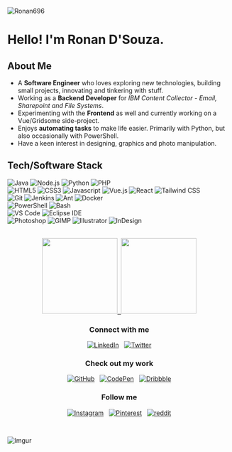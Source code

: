![Ronan696](https://i.imgur.com/5i0MOZL.png "Ronan696")

# Hello! I'm Ronan D'Souza.

## About Me

- A **Software Engineer** who loves exploring new technologies, building small projects, innovating and tinkering with stuff.
- Working as a **Backend Developer** for _IBM Content Collector - Email, Sharepoint and File Systems_.
- Experimenting with the **Frontend** as well and currently working on a Vue/Gridsome side-project.
- Enjoys **automating tasks** to make life easier. Primarily with Python, but also occasionally with PowerShell.
- Have a keen interest in designing, graphics and photo manipulation.


## Tech/Software Stack

![Java](https://img.shields.io/static/v1?style=for-the-badge&logo=java&message=Java&label=&color=007396&labelColor=000000)
![Node.js](https://img.shields.io/static/v1?style=for-the-badge&logo=node.js&message=Node.js&label=&color=339933&labelColor=000000)
![Python](https://img.shields.io/static/v1?style=for-the-badge&logo=python&message=Python&label=&color=3776AB&labelColor=000000)
![PHP](https://img.shields.io/static/v1?style=for-the-badge&logo=php&message=PHP&label=&color=777BB4&labelColor=000000)
<br/>
![HTML5](https://img.shields.io/static/v1?style=for-the-badge&logo=html5&message=HTML5&label=&color=E34F26&labelColor=000000)
![CSS3](https://img.shields.io/static/v1?style=for-the-badge&logo=css3&message=CSS3&label=&color=1572B6&labelColor=000000)
![Javascript](https://img.shields.io/static/v1?style=for-the-badge&logo=javascript&message=Javascript&label=&color=F7DF1E&labelColor=000000)
![Vue.js](https://img.shields.io/static/v1?style=for-the-badge&logo=vue.js&message=Vue.js&label=&color=4FC08D&labelColor=000000)
![React](https://img.shields.io/static/v1?style=for-the-badge&logo=react&message=React&label=&color=61DAFB&labelColor=000000)
![Tailwind CSS](https://img.shields.io/static/v1?style=for-the-badge&logo=tailwind-css&message=Tailwind%20CSS&label=&color=38B2AC&labelColor=000000)
<br/>
![Git](https://img.shields.io/static/v1?style=for-the-badge&logo=git&message=Git&label=&color=F05032&labelColor=000000)
![Jenkins](https://img.shields.io/static/v1?style=for-the-badge&logo=jenkins&message=Jenkins&label=&color=D24939&labelColor=000000)
![Ant](https://img.shields.io/static/v1?style=for-the-badge&logo=apache-ant&message=Ant&label=&color=A81C7D&labelColor=000000)
![Docker](https://img.shields.io/static/v1?style=for-the-badge&logo=docker&message=Docker&label=&color=2496ED&labelColor=000000)
<br/>
![PowerShell](https://img.shields.io/static/v1?style=for-the-badge&logo=powershell&message=PowerShell&label=&color=5391FE&labelColor=000000)
![Bash](https://img.shields.io/static/v1?style=for-the-badge&logo=gnu-bash&message=Bash&label=&color=4EAA25&labelColor=000000)
<br/>
![VS Code](https://img.shields.io/static/v1?style=for-the-badge&logo=visual-studio-code&message=VS%20Code&label=&color=007ACC&labelColor=000000)
![Eclipse IDE](https://img.shields.io/static/v1?style=for-the-badge&logo=Eclipse-IDE&message=Eclipse%20IDE&label=&color=2C2255&labelColor=000000)
<br/>
![Photoshop](https://img.shields.io/static/v1?style=for-the-badge&logo=adobe-photoshop&message=Photoshop&label=&color=31A8FF&labelColor=000000)
![GIMP](https://img.shields.io/static/v1?style=for-the-badge&logo=gimp&message=GIMP&label=&color=5C5543&labelColor=000000)
![Illustrator](https://img.shields.io/static/v1?style=for-the-badge&logo=adobe-illustrator&message=Illustrator&label=&color=FF9A00&labelColor=000000)
![InDesign](https://img.shields.io/static/v1?style=for-the-badge&logo=adobe-indesign&message=InDesign&label=&color=EE3D8F&labelColor=000000)
<br/><br/>

<p align="center">
<a href="https://github.com/ronan696">
<img height="170em" src="https://github-readme-stats.vercel.app/api?username=ronan696&theme=great-gatsby&show_icons=true&include_all_commits=true&count_private=true" />&nbsp;
<img height="170em" src="https://github-readme-stats.vercel.app/api/top-langs/?username=ronan696&layout=compact&theme=great-gatsby" />
</a>
</p>

<p align="center">

<h3 align="center">Connect with me</h3>
<p align="center">
<a href="https://www.linkedin.com/in/ronan696/"><img title="LinkedIn" src="https://raw.githubusercontent.com/ronan696/ronan696/master/assets/linkedin.svg"/></a>&nbsp;&nbsp;
<a href="https://twitter.com/Ronan696"><img title="Twitter" src="https://raw.githubusercontent.com/ronan696/ronan696/master/assets/twitter.svg"/></a>
</p>

<h3 align="center">Check out my work</h3>
<p align="center">
<a href="https://github.com/ronan696"><img title="GitHub" src="https://raw.githubusercontent.com/ronan696/ronan696/master/assets/github.svg"/></a>&nbsp;&nbsp;
<a href="https://codepen.io/ronan696"><img title="CodePen" src="https://raw.githubusercontent.com/ronan696/ronan696/master/assets/codepen.svg"/></a>&nbsp;&nbsp;
<a href="https://dribbble.com/ronan696"><img title="Dribbble" src="https://raw.githubusercontent.com/ronan696/ronan696/master/assets/dribbble.svg"/></a>
</p>


<h3 align="center">Follow me</h3>
<p align="center">
<a href="https://www.instagram.com/ronan696/"><img title="Instagram" src="https://raw.githubusercontent.com/ronan696/ronan696/master/assets/instagram.svg"/></a>&nbsp;&nbsp;
<a href="https://pinterest.com/ronan696/"><img title="Pinterest" src="https://raw.githubusercontent.com/ronan696/ronan696/master/assets/pinterest.svg"/></a>&nbsp;&nbsp;
<a href="https://www.reddit.com/u/ronan696"><img title="reddit" src="https://raw.githubusercontent.com/ronan696/ronan696/master/assets/reddit.svg"/></a>
</p>
</p>

<br/>

![Imgur](https://i.imgur.com/1f8Nk9e.png)
